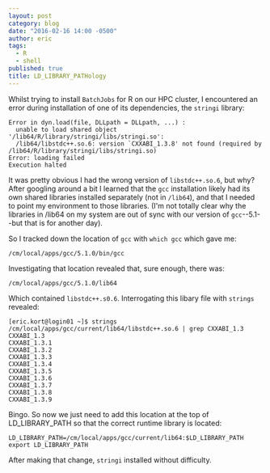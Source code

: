 ```yaml
---
layout: post
category: blog
date: "2016-02-16 14:00 -0500"
author: eric
tags: 
  - R
  - shell
published: true
title: LD_LIBRARY_PATHology
---
```


Whilst trying to install `BatchJobs` for R on our HPC cluster, I encountered an error during installation of one of its dependencies, the `stringi` library:

```
Error in dyn.load(file, DLLpath = DLLpath, ...) :
  unable to load shared object '/lib64/R/library/stringi/libs/stringi.so':
  /lib64/libstdc++.so.6: version `CXXABI_1.3.8' not found (required by /lib64/R/library/stringi/libs/stringi.so)
Error: loading failed
Execution halted
```
It was pretty obvious I had the wrong version of `libstdc++.so.6`, but why?  After googling around a bit I learned that the `gcc` installation likely had its own shared libraries installed separately (not in `/lib64`), and that I needed to point my environment to those libraries.  (I'm not totally clear why the libraries in /lib64 on my system are out of sync with our version of `gcc`--5.1--but that is for another day).

So I tracked down the location of `gcc` with `which gcc` which gave me:

```
/cm/local/apps/gcc/5.1.0/bin/gcc
```
Investigating that location revealed that, sure enough, there was:

```
/cm/local/apps/gcc/5.1.0/lib64
```

Which contained `libstdc++.s0.6`.  Interrogating this libary file with `strings` revealed:

```
[eric.kort@login01 ~]$ strings /cm/local/apps/gcc/current/lib64/libstdc++.so.6 | grep CXXABI_1.3
CXXABI_1.3
CXXABI_1.3.1
CXXABI_1.3.2
CXXABI_1.3.3
CXXABI_1.3.4
CXXABI_1.3.5
CXXABI_1.3.6
CXXABI_1.3.7
CXXABI_1.3.8
CXXABI_1.3.9
```

Bingo.  So now we just need to add this location at the top of LD_LIBRARY_PATH so that the correct runtime library is located:

```
LD_LIBRARY_PATH=/cm/local/apps/gcc/current/lib64:$LD_LIBRARY_PATH
export LD_LIBRARY_PATH
```

After making that change, `stringi` installed without difficulty.

